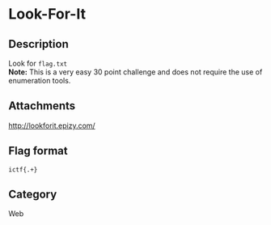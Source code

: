 # Look-For-It

## Description

Look for `flag.txt`  
**Note:** This is a very easy 30 point challenge and does not require the use of enumeration tools.

## Attachments
 
http://lookforit.epizy.com/  

## Flag format

`ictf{.+}`  

## Category

Web
